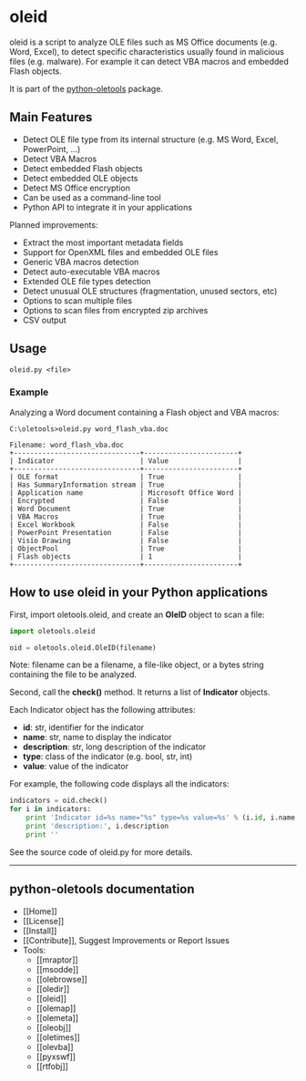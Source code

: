 oleid
=====

oleid is a script to analyze OLE files such as MS Office documents (e.g. Word,
Excel), to detect specific characteristics usually found in malicious files (e.g. malware).
For example it can detect VBA macros and embedded Flash objects.

It is part of the [python-oletools](http://www.decalage.info/python/oletools) package.

## Main Features

- Detect OLE file type from its internal structure (e.g. MS Word, Excel, PowerPoint, ...)
- Detect VBA Macros
- Detect embedded Flash objects
- Detect embedded OLE objects
- Detect MS Office encryption
- Can be used as a command-line tool
- Python API to integrate it in your applications

Planned improvements:

- Extract the most important metadata fields
- Support for OpenXML files and embedded OLE files
- Generic VBA macros detection
- Detect auto-executable VBA macros
- Extended OLE file types detection
- Detect unusual OLE structures (fragmentation, unused sectors, etc)
- Options to scan multiple files
- Options to scan files from encrypted zip archives
- CSV output

## Usage

```text
oleid.py <file>
```

### Example 

Analyzing a Word document containing a Flash object and VBA macros:

```text
C:\oletools>oleid.py word_flash_vba.doc

Filename: word_flash_vba.doc
+-------------------------------+-----------------------+
| Indicator                     | Value                 |
+-------------------------------+-----------------------+
| OLE format                    | True                  |
| Has SummaryInformation stream | True                  |
| Application name              | Microsoft Office Word |
| Encrypted                     | False                 |
| Word Document                 | True                  |
| VBA Macros                    | True                  |
| Excel Workbook                | False                 |
| PowerPoint Presentation       | False                 |
| Visio Drawing                 | False                 |
| ObjectPool                    | True                  |
| Flash objects                 | 1                     |
+-------------------------------+-----------------------+
```

## How to use oleid in your Python applications	

First, import oletools.oleid, and create an **OleID** object to scan a file:

```python
import oletools.oleid

oid = oletools.oleid.OleID(filename)
```

Note: filename can be a filename, a file-like object, or a bytes string containing the file to be analyzed.

Second, call the **check()** method. It returns a list of **Indicator** objects.

Each Indicator object has the following attributes:

- **id**: str, identifier for the indicator
- **name**: str, name to display the indicator
- **description**: str, long description of the indicator
- **type**: class of the indicator (e.g. bool, str, int)
- **value**: value of the indicator

For example, the following code displays all the indicators:

```python
indicators = oid.check()
for i in indicators:
    print 'Indicator id=%s name="%s" type=%s value=%s' % (i.id, i.name, i.type, repr(i.value))
    print 'description:', i.description
    print ''
```

See the source code of oleid.py for more details.

--------------------------------------------------------------------------

python-oletools documentation
-----------------------------

- [[Home]]
- [[License]]
- [[Install]]
- [[Contribute]], Suggest Improvements or Report Issues
- Tools:
	- [[mraptor]]
	- [[msodde]]
	- [[olebrowse]]
	- [[oledir]]
	- [[oleid]]
	- [[olemap]]
	- [[olemeta]]
	- [[oleobj]]
	- [[oletimes]]
	- [[olevba]]
	- [[pyxswf]]
	- [[rtfobj]]
